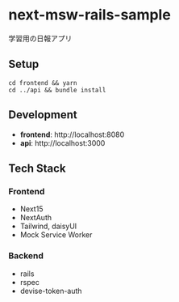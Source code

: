 # next-msw-rails-sample

学習用の日報アプリ

## Setup

```
cd frontend && yarn
cd ../api && bundle install
```

## Development

- **frontend**: http://localhost:8080
- **api**: http://localhost:3000

## Tech Stack

### Frontend

- Next15
- NextAuth
- Tailwind, daisyUI
- Mock Service Worker

### Backend

- rails
- rspec
- devise-token-auth
